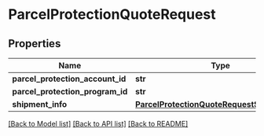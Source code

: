 # ParcelProtectionQuoteRequest

## Properties
Name | Type | Description | Notes
------------ | ------------- | ------------- | -------------
**parcel_protection_account_id** | **str** |  | [optional] 
**parcel_protection_program_id** | **str** |  | [optional] 
**shipment_info** | [**ParcelProtectionQuoteRequestShipmentInfo**](ParcelProtectionQuoteRequestShipmentInfo.md) |  | 

[[Back to Model list]](../README.md#documentation-for-models) [[Back to API list]](../README.md#documentation-for-api-endpoints) [[Back to README]](../README.md)


